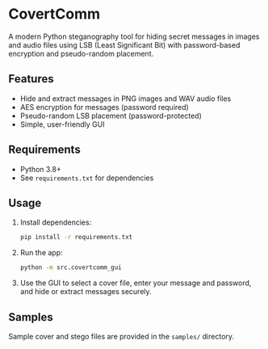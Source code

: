# CovertComm

A modern Python steganography tool for hiding secret messages in images and audio files using LSB (Least Significant Bit) with password-based encryption and pseudo-random placement.

## Features
- Hide and extract messages in PNG images and WAV audio files
- AES encryption for messages (password required)
- Pseudo-random LSB placement (password-protected)
- Simple, user-friendly GUI

## Requirements
- Python 3.8+
- See `requirements.txt` for dependencies

## Usage
1. Install dependencies:
   ```bash
   pip install -r requirements.txt
   ```
2. Run the app:
   ```bash
   python -m src.covertcomm_gui
   ```
3. Use the GUI to select a cover file, enter your message and password, and hide or extract messages securely.

## Samples
Sample cover and stego files are provided in the `samples/` directory.
